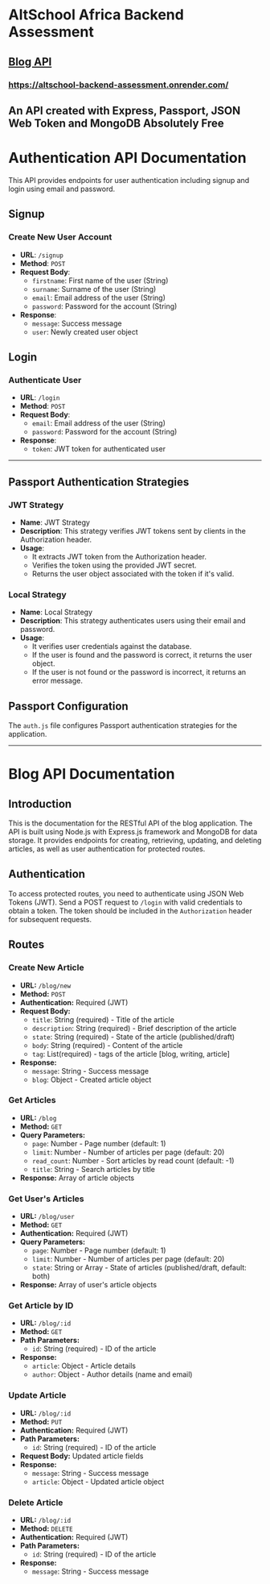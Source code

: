 # AltSchool Africa Backend Assessment

## [Blog API](https://altschool-backend-assessment.onrender.com/)
### https://altschool-backend-assessment.onrender.com/

An API created with Express, Passport, JSON Web Token and MongoDB
Absolutely Free 
---
# Authentication API Documentation
This API provides endpoints for user authentication including signup and login using email and password.

## Signup

### Create New User Account

- **URL**: `/signup`
- **Method**: `POST`
- **Request Body**:
  - `firstname`: First name of the user (String)
  - `surname`: Surname of the user (String)
  - `email`: Email address of the user (String)
  - `password`: Password for the account (String)
- **Response**: 
  - `message`: Success message
  - `user`: Newly created user object

## Login

### Authenticate User

- **URL**: `/login`
- **Method**: `POST`
- **Request Body**:
  - `email`: Email address of the user (String)
  - `password`: Password for the account (String)
- **Response**: 
  - `token`: JWT token for authenticated user

---

## Passport Authentication Strategies

### JWT Strategy

- **Name**: JWT Strategy
- **Description**: This strategy verifies JWT tokens sent by clients in the Authorization header.
- **Usage**:
  - It extracts JWT token from the Authorization header.
  - Verifies the token using the provided JWT secret.
  - Returns the user object associated with the token if it's valid.

### Local Strategy

- **Name**: Local Strategy
- **Description**: This strategy authenticates users using their email and password.
- **Usage**:
  - It verifies user credentials against the database.
  - If the user is found and the password is correct, it returns the user object.
  - If the user is not found or the password is incorrect, it returns an error message.

## Passport Configuration

The `auth.js` file configures Passport authentication strategies for the application.

---

# Blog API Documentation

## Introduction

This is the documentation for the RESTful API of the blog application. The API is built using Node.js with Express.js framework and MongoDB for data storage. It provides endpoints for creating, retrieving, updating, and deleting articles, as well as user authentication for protected routes.

## Authentication

To access protected routes, you need to authenticate using JSON Web Tokens (JWT). Send a POST request to `/login` with valid credentials to obtain a token. The token should be included in the `Authorization` header for subsequent requests.

## Routes

### Create New Article

- **URL:** `/blog/new`
- **Method:** `POST`
- **Authentication:** Required (JWT)
- **Request Body:**
  - `title`: String (required) - Title of the article
  - `description`: String (required) - Brief description of the article
  - `state`: String (required) - State of the article (published/draft)
  - `body`: String (required) - Content of the article
  - `tag`: List(required) - tags of the article [blog, writing, article]
- **Response:**
  - `message`: String - Success message
  - `blog`: Object - Created article object

### Get Articles

- **URL:** `/blog`
- **Method:** `GET`
- **Query Parameters:**
  - `page`: Number - Page number (default: 1)
  - `limit`: Number - Number of articles per page (default: 20)
  - `read_count`: Number - Sort articles by read count (default: -1)
  - `title`: String - Search articles by title
- **Response:** Array of article objects

### Get User's Articles

- **URL:** `/blog/user`
- **Method:** `GET`
- **Authentication:** Required (JWT)
- **Query Parameters:**
  - `page`: Number - Page number (default: 1)
  - `limit`: Number - Number of articles per page (default: 20)
  - `state`: String or Array - State of articles (published/draft, default: both)
- **Response:** Array of user's article objects

### Get Article by ID

- **URL:** `/blog/:id`
- **Method:** `GET`
- **Path Parameters:**
  - `id`: String (required) - ID of the article
- **Response:**
  - `article`: Object - Article details
  - `author`: Object - Author details (name and email)

### Update Article

- **URL:** `/blog/:id`
- **Method:** `PUT`
- **Authentication:** Required (JWT)
- **Path Parameters:**
  - `id`: String (required) - ID of the article
- **Request Body:** Updated article fields
- **Response:**
  - `message`: String - Success message
  - `article`: Object - Updated article object

### Delete Article

- **URL:** `/blog/:id`
- **Method:** `DELETE`
- **Authentication:** Required (JWT)
- **Path Parameters:**
  - `id`: String (required) - ID of the article
- **Response:**
  - `message`: String - Success message

